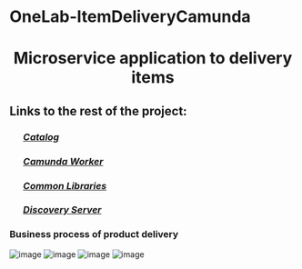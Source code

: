 # OneLab-ItemDeliveryCamunda
<h1><strong><center>Microservice application to delivery items</center></strong></h1>

## Links to the rest of the project:
<ul>
    <h3><i><a href="https://github.com/Yemzhai/OneLab-ItemDeliveryCatalog">Catalog</a></i></h3> 
    <h3><i><a href="https://github.com/Yemzhai/OneLab-ItemDeliveryCamundaWorker">Camunda Worker</a></i></h3> 
    <h3><i><a href="https://github.com/Yemzhai/OneLab-ItemDeliveryCommonLibs">Common Libraries</a></i></h3> 
    <h3><i><a href="https://github.com/Yemzhai/OneLab-ItemDeliveryDiscoveryServer">Discovery Server</a></i></h3> 
</ul>

### Business process of product delivery
![image](https://user-images.githubusercontent.com/51040580/123443504-c5f8fe00-d5f7-11eb-9dc6-9f01ba094615.png)
![image](https://user-images.githubusercontent.com/51040580/123443591-da3cfb00-d5f7-11eb-936c-c8613b32a501.png)
![image](https://user-images.githubusercontent.com/51040580/123443646-e6c15380-d5f7-11eb-9d5f-0f8aa4fd9210.png)
![image](https://user-images.githubusercontent.com/51040580/123443703-f476d900-d5f7-11eb-84a2-e27b6435df73.png)